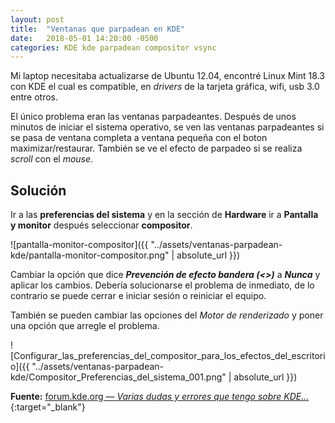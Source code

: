 ```yaml
---
layout: post
title:  "Ventanas que parpadean en KDE"
date:   2018-05-01 14:20:00 -0500
categories: KDE kde parpadean compositor vsync
--- 
```



Mi laptop necesitaba actualizarse de Ubuntu 12.04, encontré Linux Mint 18.3 con KDE el cual es compatible, en *drivers* de la tarjeta gráfica, wifi, usb 3.0 entre otros.

El único problema eran las ventanas parpadeantes. Después de unos minutos de iniciar el sistema operativo, se ven las ventanas parpadeantes si se pasa de ventana completa a ventana pequeña con el boton maximizar/restaurar. También se ve el efecto de parpadeo si se realiza *scroll* con el *mouse*.

## Solución

Ir a las **preferencias del sistema** y en la sección de **Hardware** ir a **Pantalla y monitor** después seleccionar **compositor**.

![pantalla-monitor-compositor]({{ "../assets/ventanas-parpadean-kde/pantalla-monitor-compositor.png" | absolute_url }})

Cambiar la opción que dice ***Prevención de efecto bandera (<<vsync>>)*** a ***Nunca*** y aplicar los cambios. Debería solucionarse el problema de inmediato, de lo contrario se puede cerrar e iniciar sesión o reiniciar el equipo. 

También se pueden cambiar las opciones del *Motor de renderizado* y poner una opción que arregle el problema.

![Configurar_las_preferencias_del_compositor_para_los_efectos_del_escritorio]({{ "../assets/ventanas-parpadean-kde/Compositor_Preferencias_del_sistema_001.png" | absolute_url }})

**Fuente:** [forum.kde.org &mdash; *Varias dudas y errores que tengo sobre KDE...*](https://forum.kde.org/viewtopic.php?t=136709){:target="_blank"}
